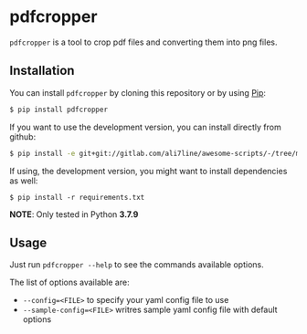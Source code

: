 # pdfcropper

`pdfcropper` is a tool to crop pdf files and converting them into png files.

## Installation

You can install `pdfcropper` by cloning this repository or by using [Pip](http://pypi.python.org/pypi/pip):

```sh
$ pip install pdfcropper
```

If you want to use the development version, you can install directly from github:

```sh
$ pip install -e git+git://gitlab.com/ali7line/awesome-scripts/-/tree/master/pdfcropper
```

If using, the development version, you might want to install dependencies as well:

```
$ pip install -r requirements.txt
```

**NOTE**: Only tested in Python **3.7.9**

## Usage

Just run `pdfcropper --help` to see the commands available options.

The list of options available are:

* `--config=<FILE>` to specify your yaml config file to use
* `--sample-config=<FILE>` writres sample yaml config file with default options
